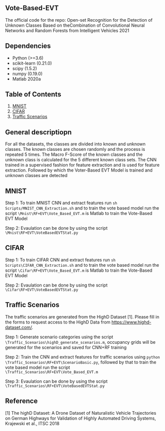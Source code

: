 ## Vote-Based-EVT

The official code for the repo: Open-set Recognition for the Detection of Unknown Classes Based on theCombination of Convolutional Neural Networks and Random Forests from Intelligent Vehicles 2021

## Dependencies
- Python (>=3.6)
- scikit-learn (0.21.0)
- scipy (1.5.2)
- numpy (0.19.0)
- Matlab 2020a

## Table of Contents
1. [MNIST](#mnist)
2. [CIFAR](#cifar)
3. [Traffic Scenarios](#ts)

## General descriptiopn

For all the datasets, the classes are divided into known and unknown classes. The known classes are chosen randomly and the process is repeated 5 times. The Macro F-Score of the known classes and the unknown class is calculated for the 5 different known class sets. The CNN trained in a supervised fashion for feature extraction and is used for feature extraction. Followed by which the Voter-Based EVT Model is trained and unknown classes are detected 


## MNIST<a name="mnist"></a>

Step 1: To train MNIST CNN and extract features run `sh Scripts/MNIST_CNN_Extraction.sh` and to train the vote based model run the script `\Mnist\RF+EVT\Vote_Based_EVT.m` is Matlab to train the Vote-Based EVT Model

Step 2: Evaulation can be done by using the script `\Mnist\RF+EVT\VoteBasedEVTStat.py`

## CIFAR<a name="cifar"></a>

Step 1: To train CIFAR CNN and extract features run `sh Scripts\CIFAR_CNN_Extraction.sh` and to train the vote based model run the script `\Cifar\RF+EVT\Vote_Based_EVT.m` is Matlab to train the Vote-Based EVT Model

Step 2: Evaulation can be done by using the script `\Cifar\RF+EVT\VoteBasedEVTStat.py`

## Traffic Scenarios<a name="ts"></a>

The traffic scenarios are generated from the HighD Dataset [1]. Please fill in the forms to request access to the HighD Data from https://www.highd-dataset.com/. 

Step 1: Generate scenario categories using the script `\Traffic_Scenarios\highD_generate_scenarios.m`, occupancy grids will be generated for the scenarios and saved for CNN+RF training

Step 2: Train the CNN and extract features for traffic scenarios using `python \Traffic_Scenarios\RF+EVT\ScenarioBasic.py`, followed by that to train the vote based model run the script `\Traffic_Scenarios\RF+EVT\Vote_Based_EVT.m`

Step 3:  Evaulation can be done by using the script `\Traffic_Scenarios\RF+EVT\VoteBasedEVTStat.py`

## Reference
[1] The highD Dataset: A Drone Dataset of Naturalistic Vehicle Trajectories on German Highways for Validation of Highly Automated Driving Systems, Krajewski et al., ITSC 2018
